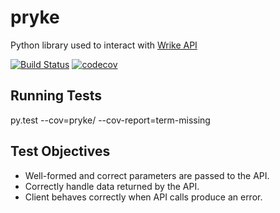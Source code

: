 # pryke
Python library used to interact with [Wrike API](https://developers.wrike.com/documentation/api/overview)

[![Build Status](https://travis-ci.org/wikkiewikkie/pryke.svg?branch=master)](https://travis-ci.org/wikkiewikkie/pryke) [![codecov](https://codecov.io/gh/wikkiewikkie/pryke/branch/master/graph/badge.svg)](https://codecov.io/gh/wikkiewikkie/pryke)

## Running Tests

py.test --cov=pryke/ --cov-report=term-missing

## Test Objectives

* Well-formed and correct parameters are passed to the API.
* Correctly handle data returned by the API.
* Client behaves correctly when API calls produce an error.